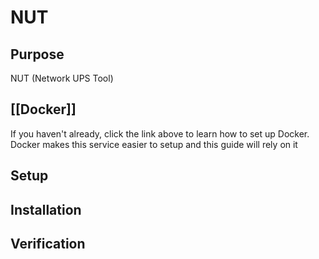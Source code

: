 NUT
==
Purpose
--
NUT (Network UPS Tool)


[[Docker]]
--
If you haven't already, click the link above to learn how to set up Docker.  Docker makes this service easier to setup and this guide will rely on it


Setup
--

Installation
--

Verification
--